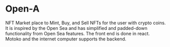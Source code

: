 # Open-A
NFT Market place to Mint, Buy, and Sell NFTs for the user with crypto coins. It is inspired by the Open Sea and has simplified and padded-down functionality from Open Sea features. The front end is done in react. Motoko and the internet computer supports the backend.
